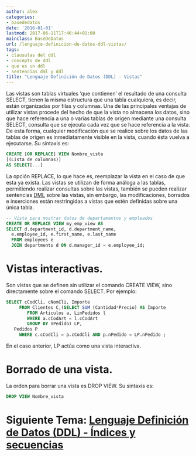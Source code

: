 ```yaml
---
author: alex
categories:
- basededatos
date: '2016-01-01'
lastmod: 2017-06-11T17:46:44+01:00
mainclass: BaseDeDatos
url: /lenguaje-definicion-de-datos-ddl-vistas/
tags:
- clausulas del ddl
- concepto de ddl
- que es un ddl
- sentencias dml y ddl
title: "Lenguaje Definición de Datos (DDL) - Vistas"
---
```


Las vistas son tablas virtuales ‘que contienen’ el resultado de una consulta SELECT, tienen la misma estructura que una tabla cualquiera, es decir, están organizadas por filas y columnas. Una de las principales ventajas de utilizar vistas procede del hecho de que la vista no almacena los datos, sino que hace referencia a una o varias tablas de origen mediante una consulta SELECT, consulta que se ejecuta cada vez que se hace referencia a la vista. De esta forma, cualquier modificación que se realice sobre los datos de las tablas de origen es inmediatamente visible en la vista, cuando ésta vuelva a ejecutarse. Su sintaxis es:

<!--more--><!--ad-->


```sql
CREATE [OR REPLACE] VIEW Nombre_vista
[(Lista de columnas)]
AS SELECT[...]
```

La opción REPLACE, lo que hace es, reemplazar la vista en el caso de que esta ya exista. Las vistas se utilizan de forma análoga a las tablas, permitiendo realizar consultas sobre las vistas, también se pueden realizar sentencias [DML][1] sobre las vistas, sin embargo, las modificaciones, borrados e inserciones están restringidas a vistas que estén definidas sobre una única tabla.

```sql
-- Vista para mostrar datos de departamentos y empleados
CREATE OR REPLACE VIEW my_emp_view AS
SELECT d.department_id, d.department_name,
  e.employee_id, e.first_name, e.last_name
  FROM employees e
  JOIN departments d ON d.manager_id = e.employee_id;
```

# Vistas interactivas.

Son vistas que se definen sin utilizar el comando CREATE VIEW, sino directamente sobre el comando SELECT. Por ejemplo:

```sql
SELECT cCodCli, cNomCli, Importe
     FROM Clientes C,(SELECT SUM (Cantidad*Precio) AS Importe
        FROM Articulos a, LinPedidos l
        WHERE a.cCodArt = l.cCodArt
        GROUP BY nPedido) LP,
   Pedidos P
     WHERE c.cCodCli = p.cCodCli AND p.nPedido = LP.nPedido ;
```

En el caso anterior, LP actúa como una vista interactiva.

# Borrado de una vista.

La orden para borrar una vista es DROP VIEW. Su sintaxis es:

```sql
DROP VIEW Nombre_vista
```

# Siguiente Tema: [Lenguaje Definición de Datos (DDL) - Índices y secuencias][2]

 [1]: http://es.wikipedia.org/wiki/Lenguaje_de_Manipulaci%C3%B3n_de_Datos
 [2]: https://elbauldelprogramador.com/lenguaje-definicion-de-datos-ddl/

